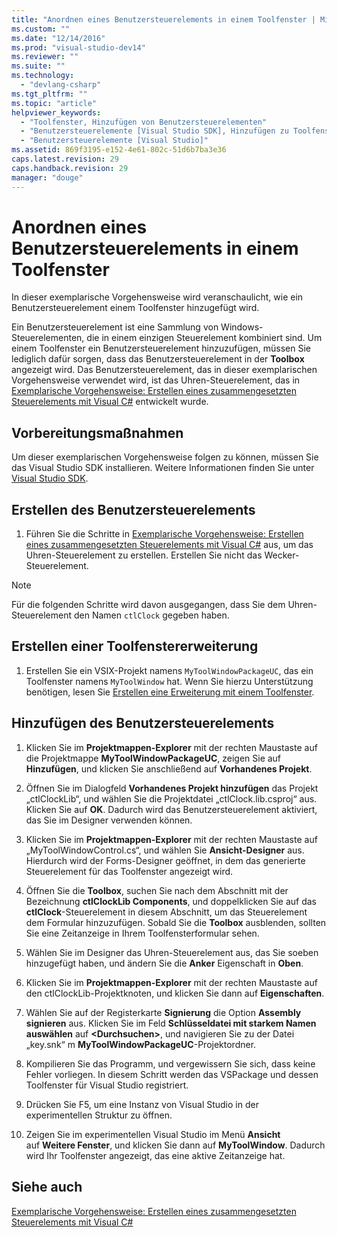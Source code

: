 ```yaml
---
title: "Anordnen eines Benutzersteuerelements in einem Toolfenster | Microsoft Docs"
ms.custom: ""
ms.date: "12/14/2016"
ms.prod: "visual-studio-dev14"
ms.reviewer: ""
ms.suite: ""
ms.technology: 
  - "devlang-csharp"
ms.tgt_pltfrm: ""
ms.topic: "article"
helpviewer_keywords: 
  - "Toolfenster, Hinzufügen von Benutzersteuerelementen"
  - "Benutzersteuerelemente [Visual Studio SDK], Hinzufügen zu Toolfenstern"
  - "Benutzersteuerelemente [Visual Studio]"
ms.assetid: 869f3195-e152-4e61-802c-51d6b7ba3e36
caps.latest.revision: 29
caps.handback.revision: 29
manager: "douge"
---
```

# Anordnen eines Benutzersteuerelements in einem Toolfenster
In dieser exemplarische Vorgehensweise wird veranschaulicht, wie ein Benutzersteuerelement einem Toolfenster hinzugefügt wird.  
  
 Ein Benutzersteuerelement ist eine Sammlung von Windows\-Steuerelementen, die in einem einzigen Steuerelement kombiniert sind. Um einem Toolfenster ein Benutzersteuerelement hinzuzufügen, müssen Sie lediglich dafür sorgen, dass das Benutzersteuerelement in der **Toolbox** angezeigt wird. Das Benutzersteuerelement, das in dieser exemplarischen Vorgehensweise verwendet wird, ist das Uhren\-Steuerelement, das in [Exemplarische Vorgehensweise: Erstellen eines zusammengesetzten Steuerelements mit Visual C\#](../Topic/Walkthrough:%20Authoring%20a%20Composite%20Control%20with%20Visual%20C%23.md) entwickelt wurde.  
  
## Vorbereitungsmaßnahmen  
 Um dieser exemplarischen Vorgehensweise folgen zu können, müssen Sie das Visual Studio SDK installieren. Weitere Informationen finden Sie unter [Visual Studio SDK](../extensibility/visual-studio-sdk.md).  
  
## Erstellen des Benutzersteuerelements  
  
1.  Führen Sie die Schritte in [Exemplarische Vorgehensweise: Erstellen eines zusammengesetzten Steuerelements mit Visual C\#](../Topic/Walkthrough:%20Authoring%20a%20Composite%20Control%20with%20Visual%20C%23.md) aus, um das Uhren\-Steuerelement zu erstellen. Erstellen Sie nicht das Wecker\-Steuerelement.  
  
> [!NOTE]
>  Für die folgenden Schritte wird davon ausgegangen, dass Sie dem Uhren\-Steuerelement den Namen `ctlClock` gegeben haben.  
  
## Erstellen einer Toolfenstererweiterung  
  
1.  Erstellen Sie ein VSIX\-Projekt namens `MyToolWindowPackageUC`, das ein Toolfenster namens `MyToolWindow` hat. Wenn Sie hierzu Unterstützung benötigen, lesen Sie [Erstellen eine Erweiterung mit einem Toolfenster](../extensibility/creating-an-extension-with-a-tool-window.md).  
  
## Hinzufügen des Benutzersteuerelements  
  
1.  Klicken Sie im **Projektmappen\-Explorer** mit der rechten Maustaste auf die Projektmappe **MyToolWindowPackageUC**, zeigen Sie auf **Hinzufügen**, und klicken Sie anschließend auf **Vorhandenes Projekt**.  
  
2.  Öffnen Sie im Dialogfeld **Vorhandenes Projekt hinzufügen** das Projekt „ctlClockLib“, und wählen Sie die Projektdatei „ctlClock.lib.csproj“ aus. Klicken Sie auf **OK**. Dadurch wird das Benutzersteuerelement aktiviert, das Sie im Designer verwenden können.  
  
3.  Klicken Sie im **Projektmappen\-Explorer** mit der rechten Maustaste auf „MyToolWindowControl.cs“, und wählen Sie **Ansicht\-Designer** aus. Hierdurch wird der Forms\-Designer geöffnet, in dem das generierte Steuerelement für das Toolfenster angezeigt wird.  
  
4.  Öffnen Sie die **Toolbox**, suchen Sie nach dem Abschnitt mit der Bezeichnung **ctlClockLib Components**, und doppelklicken Sie auf das **ctlClock**\-Steuerelement in diesem Abschnitt, um das Steuerelement dem Formular hinzuzufügen. Sobald Sie die **Toolbox** ausblenden, sollten Sie eine Zeitanzeige in Ihrem Toolfensterformular sehen.  
  
5.  Wählen Sie im Designer das Uhren\-Steuerelement aus, das Sie soeben hinzugefügt haben, und ändern Sie die **Anker** Eigenschaft in **Oben**.  
  
6.  Klicken Sie im **Projektmappen\-Explorer** mit der rechten Maustaste auf den ctlClockLib\-Projektknoten, und klicken Sie dann auf **Eigenschaften**.  
  
7.  Wählen Sie auf der Registerkarte **Signierung** die Option **Assembly signieren** aus. Klicken Sie im Feld **Schlüsseldatei mit starkem Namen auswählen** auf **\<Durchsuchen\>**, und navigieren Sie zu der Datei „key.snk“ m **MyToolWindowPackageUC**\-Projektordner.  
  
8.  Kompilieren Sie das Programm, und vergewissern Sie sich, dass keine Fehler vorliegen. In diesem Schritt werden das VSPackage und dessen Toolfenster für Visual Studio registriert.  
  
9. Drücken Sie F5, um eine Instanz von Visual Studio in der experimentellen Struktur zu öffnen.  
  
10. Zeigen Sie im experimentellen Visual Studio im Menü **Ansicht** auf **Weitere Fenster**, und klicken Sie dann auf **MyToolWindow**. Dadurch wird Ihr Toolfenster angezeigt, das eine aktive Zeitanzeige hat.  
  
## Siehe auch  
 [Exemplarische Vorgehensweise: Erstellen eines zusammengesetzten Steuerelements mit Visual C\#](../Topic/Walkthrough:%20Authoring%20a%20Composite%20Control%20with%20Visual%20C%23.md)